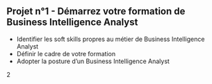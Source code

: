 <h2>Projet n°1 - Démarrez votre formation de Business Intelligence Analyst</h2>

- Identifier les soft skills propres au métier de Business Intelligence Analyst
- Définir le cadre de votre formation
- Adopter la posture d’un Business Intelligence Analyst

2
